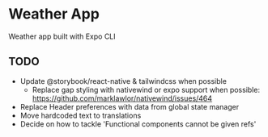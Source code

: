 # Weather App

Weather app built with Expo CLI

## TODO

- Update @storybook/react-native & tailwindcss when possible
  - Replace gap styling with nativewind or expo support when possible: https://github.com/marklawlor/nativewind/issues/464
- Replace Header preferences with data from global state manager
- Move hardcoded text to translations
- Decide on how to tackle 'Functional components cannot be given refs'
